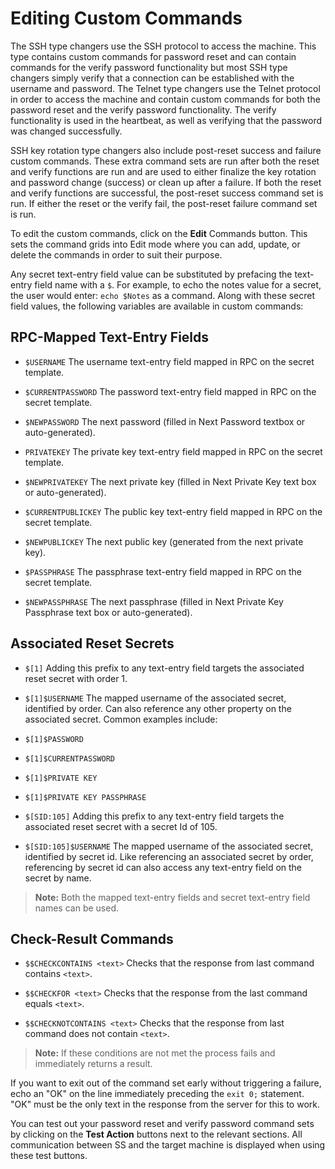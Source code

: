 [title]: # (Editing Custom Commands)
[tags]: # (Editing Custom Commands)
[priority]: # (50)

# Editing Custom Commands

The SSH type changers use the SSH protocol to access the machine. This type contains custom commands for password reset and can contain commands for the verify password functionality but most SSH type changers simply verify that a connection can be established with the username and password. The Telnet type changers use the Telnet protocol in order to access the machine and contain custom commands for both the password reset and the verify password functionality. The verify functionality is used in the heartbeat, as well as verifying that the password was changed successfully.

SSH key rotation type changers also include post-reset success and failure custom commands. These extra command sets are run after both the reset and verify functions are run and are used to either finalize the key rotation and password change (success) or clean up after a failure. If both the reset and verify functions are successful, the post-reset success command set is run. If either the reset or the verify fail, the post-reset failure command set is run.

To edit the custom commands, click on the **Edit** Commands button. This sets the command grids into Edit mode where you can add, update, or delete the commands in order to suit their purpose.

Any secret text-entry field value can be substituted by prefacing the text-entry field name with a `$`. For example, to echo the notes value for a secret, the user would enter: `echo $Notes` as a command. Along with these secret field values, the following variables are available in custom commands:

## RPC-Mapped Text-Entry Fields

- `$USERNAME` The username text-entry field mapped in RPC on the secret template.

- `$CURRENTPASSWORD` The password text-entry field mapped in RPC on the secret template.

- `$NEWPASSWORD` The next password (filled in Next Password textbox or auto-generated).

- `PRIVATEKEY` The private key text-entry field mapped in RPC on the secret template.

- `$NEWPRIVATEKEY` The next private key (filled in Next Private Key text box or auto-generated).

- `$CURRENTPUBLICKEY` The public key text-entry field mapped in RPC on the secret template.

- `$NEWPUBLICKEY` The next public key (generated from the next private key).

- `$PASSPHRASE` The passphrase text-entry field mapped in RPC on the secret template.

- `$NEWPASSPHRASE` The next passphrase (filled in Next Private Key Passphrase text box or auto-generated).

## Associated Reset Secrets

- `$[1]` Adding this prefix to any text-entry field targets the associated reset secret with order 1.

- `$[1]$USERNAME` The mapped username of the associated secret, identified by order. Can also reference any other property on the associated secret. Common examples include:
- `$[1]$PASSWORD`

- `$[1]$CURRENTPASSWORD`

- `$[1]$PRIVATE KEY`

- `$[1]$PRIVATE KEY PASSPHRASE`

- `$[SID:105]` Adding this prefix to any text-entry field targets the associated reset secret with a secret Id of 105.

- `$[SID:105]$USERNAME` The mapped username of the associated secret, identified by secret id. Like referencing an associated secret by order, referencing by secret id can also access any text-entry field on the secret by name.

> **Note:** Both the mapped text-entry fields and secret text-entry field names can be used.

## Check-Result Commands

- `$$CHECKCONTAINS <text>` Checks that the response from last command contains `<text>`.

- `$$CHECKFOR <text>` Checks that the response from the last command equals `<text>`.

- `$$CHECKNOTCONTAINS <text>` Checks that the response from last command does not contain `<text>`.

> **Note:** If these conditions are not met the process fails and immediately returns a result.

If you want to exit out of the command set early without triggering a failure, echo an "OK" on the line immediately preceding the `exit 0;` statement. "OK" must be the only text in the response from the server for this to work.

You can test out your password reset and verify password command sets by clicking on the **Test Action** buttons next to the relevant sections. All communication between SS and the target machine is displayed when using these test buttons.